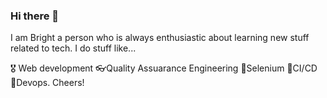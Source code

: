 ### Hi there 👋

<!--
**brighteli/brighteli** is a ✨ _special_ ✨ repository because its `README.md` (this file) appears on your GitHub profile.

Here are some ideas to get you started:

- 🔭 I’m currently working on ...
- 🌱 I’m currently learning ...
- 👯 I’m looking to collaborate on ...
- 🤔 I’m looking for help with ...
- 💬 Ask me about ...
- 📫 How to reach me: ...
- 😄 Pronouns: ...
- ⚡ Fun fact: ...
-->
I am Bright a person who is always enthusiastic about learning new stuff related to tech. I do stuff like...

🎖 Web development
👓Quality Assuarance Engineering 
🎱Selenium 
🥇CI/CD 
🔮Devops.
Cheers! 

